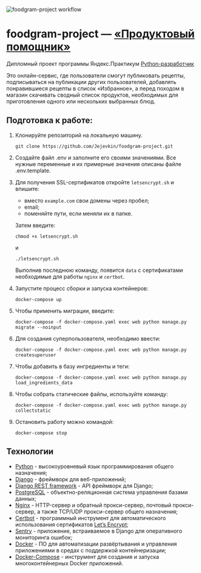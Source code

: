 ![foodgram-project workflow](https://github.com/Jejevkin/foodgram-project/workflows/foodgram%20project/badge.svg)

# foodgram-project — [«Продуктовый помощник»](https://foodgram-project.site/)

Дипломный проект программы Яндекс.Практикум [Python-разработчик](https://praktikum.yandex.ru/backend-developer/)

Это онлайн-сервис, где пользователи смогут публиковать рецепты, подписываться на публикации других пользователей, добавлять понравившиеся рецепты в список «Избранное», а перед походом в магазин скачивать сводный список продуктов, необходимых для приготовления одного или нескольких выбранных блюд.

## Подготовка к работе:

1) Клонируйте репозиторий на локальную машину.  
   ```
   git clone https://github.com/Jejevkin/foodgram-project.git
   ```
2) Создайте файл .env и заполните его своими значениями. Все нужные переменные и их примерные значения описаны файле .env.template.

3) Для получения SSL-сертификатов откройте `letsencrypt.sh` и впишите:  

   - вместо `example.com` свои домены через пробел;
   - email;
   - поменяйте пути, если меняли их в папке.  

   Затем введите:  
   ```
   chmod +x letsencrypt.sh
   ```  
   и  
   ```
   ./letsencrypt.sh
   ```  
   Выполнив последнюю команду, появится `data` с сертификатами необходимые для работы `nginx` и `certbot`.

4) Запустите процесс сборки и запуска контейнеров:  
   ```
   docker-compose up
   ```
5) Чтобы применить миграции, введите:  
   ```
   docker-compose -f docker-compose.yaml exec web python manage.py migrate --noinput
   ```
6) Для создания суперпользователя, необходимо ввести:  
   ```
   docker-compose -f docker-compose.yaml exec web python manage.py createsuperuser
   ```
7) Чтобы добавить в базу ингредиенты и теги:  
   ```
   docker-compose -f docker-compose.yaml exec web python manage.py load_ingredients_data
   ```
8) Чтобы собрать статические файлы, используйте команду:  
   ```
   docker-compose -f docker-compose.yaml exec web python manage.py collectstatic
   ```
9) Остановить работу можно командой:  
   ```
   docker-compose stop
   ```

## Технологии
* [Python](https://www.python.org/) - высокоуровневый язык программирования общего назначения;
* [Django](https://www.djangoproject.com/) - фреймворк для веб-приложений;
* [Django REST framework](https://www.django-rest-framework.org/) - API фреймворк для Django;
* [PostgreSQL](https://www.postgresql.org/) - объектно-реляционная система управления базами данных;
* [Nginx](https://nginx.org/) - HTTP-сервер и обратный прокси-сервер, почтовый прокси-сервер, а также TCP/UDP прокси-сервер общего назначения;
* [Certbot](https://certbot.eff.org/) - программный инструмент для автоматического использования сертификатов [Let’s Encrypt](https://letsencrypt.org/);
* [Sentry](https://sentry.io/) - приложение, встраиваемое в Django для оперативного мониторинга ошибок;
* [Docker](https://www.docker.com/) - ПО для автоматизации развёртывания и управления приложениями в средах с поддержкой контейнеризации;
* [Docker-Compose](https://docs.docker.com/compose/) - инструмент для создания и запуска многоконтейнерных Docker приложений. 
